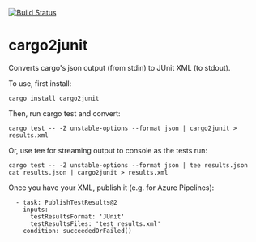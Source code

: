 [![Build Status](https://dev.azure.com/cargo2junit/cargo2junit/_apis/build/status/johnterickson.cargo2junit?branchName=master)](https://dev.azure.com/cargo2junit/cargo2junit/_build/latest?definitionId=1&branchName=master)

# cargo2junit
Converts cargo's json output (from stdin) to JUnit XML (to stdout).

To use, first install:
```
cargo install cargo2junit
```

Then, run cargo test and convert:
```
cargo test -- -Z unstable-options --format json | cargo2junit > results.xml
```

Or, use tee for streaming output to console as the tests run:
```
cargo test -- -Z unstable-options --format json | tee results.json
cat results.json | cargo2junit > results.xml
```

Once you have your XML, publish it (e.g. for Azure Pipelines):
```
  - task: PublishTestResults@2
    inputs: 
      testResultsFormat: 'JUnit'
      testResultsFiles: 'test_results.xml'
    condition: succeededOrFailed()
```